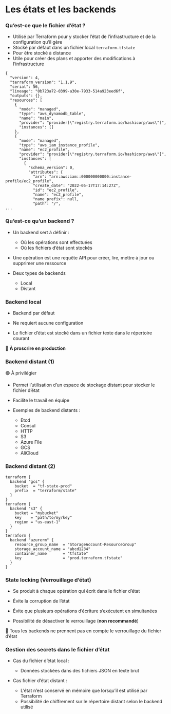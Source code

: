 # Les états et les backends

### Qu’est-ce que le fichier d’état ?


- Utilisé par Terraform pour y stocker l’état de l’infrastructure et de la configuration qu’il gère
- Stocké par défaut dans un fichier local `terraform.tfstate`
- Pour être stocké à distance
- Utile pour créer des plans et apporter des modifications à l’infrastructure

~~~~~~~~~~~~~~~~~~~~~~~~~~~~~~~~~~~~~~~~~~ {.zsh}
{
  "version": 4,
  "terraform_version": "1.1.9",
  "serial": 56,
  "lineage": "0b723a72-0399-a30e-7933-514a923eed6f",
  "outputs": {},
  "resources": [
    {
      "mode": "managed",
      "type": "aws_dynamodb_table",
      "name": "main",
      "provider": "provider[\"registry.terraform.io/hashicorp/aws\"]",
      "instances": []
    },
    {
      "mode": "managed",
      "type": "aws_iam_instance_profile",
      "name": "ec2_profile",
      "provider": "provider[\"registry.terraform.io/hashicorp/aws\"]",
      "instances": [
        {
          "schema_version": 0,
          "attributes": {
            "arn": "arn:aws:iam::000000000000:instance-profile/ec2_profile",
            "create_date": "2022-05-17T17:14:27Z",
            "id": "ec2_profile",
            "name": "ec2_profile",
            "name_prefix": null,
            "path": "/",
...
~~~~~~~~~~~~~~~~~~~~~~~~~~~~~~~~~~~~~~~~~~



### Qu’est-ce qu’un backend ?

- Un backend sert à définir :
    -  Où les opérations sont effectuées 
    -  Où les fichiers d’état sont stockés

- Une opération est une requête API pour créer, lire, mettre à jour ou supprimer une ressource

- Deux types de backends 
    -  Local 
    -  Distant

### Backend local

- Backend par défaut 

- Ne requiert aucune configuration

- Le fichier d’état est stocké dans un fichier texte dans le répertoire courant 


🔴 **À proscrire en production**

### Backend distant (1)

 🟢 À privilégier

- Permet l’utilisation d’un espace de stockage distant pour stocker le fichier d’état

- Facilite le travail en équipe

- Exemples de backend distants :
    -  Etcd
    -  Consul
    -  HTTP
    -  S3
    -  Azure File
    -  GCS
    -  AliCloud


### Backend distant (2)

~~~~~~~~~~~~~~~~~~~~~~~~~~~~~~~~~~~~~~~~~~ {.zsh}
terraform {
  backend "gcs" {
    bucket  = "tf-state-prod"
    prefix  = "terraform/state"
  }
}
terraform {
  backend "s3" {
    bucket = "mybucket"
    key    = "path/to/my/key"
    region = "us-east-1"
  }
}
terraform {
  backend "azurerm" {
    resource_group_name  = "StorageAccount-ResourceGroup"
    storage_account_name = "abcd1234"
    container_name       = "tfstate"
    key                  = "prod.terraform.tfstate"
  }
}
~~~~~~~~~~~~~~~~~~~~~~~~~~~~~~~~~~~~~~~~~~



### State locking (Verrouillage d’état)

- Se produit à chaque opération qui écrit dans le fichier d’état

- Évite la corruption de l’état 

- Évite  que plusieurs opérations d’écriture s’exécutent en simultanées

- Possibilité de désactiver le verrouillage (**non recommandé**) 

🔴 Tous les backends ne prennent pas en compte le verrouillage du fichier d’état


### Gestion des secrets dans le fichier d’état


- Cas du fichier d’état local : 
    - Données stockées dans des fichiers JSON en texte brut 
    

- Cas fichier d’état distant :
    - L’état n’est conservé en mémoire que lorsqu’il est utilisé par Terraform 
    - Possibilité de chiffrement sur le répertoire distant selon le backend utilisé 


